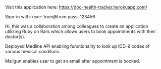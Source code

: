 Visit this application here:
https://doc-health-tracker.herokuapp.com/

Sign-in with:
user: trom@trom
pass: 123456

Hi, this was a collaboration among colleagues to create an application
utilizing Ruby on Rails which allows users to book appointments 
with their doctor(s).

Deployed Medline API enabling functionality to look up
ICD-9 codes of various medical conditons.

Mailgun enables user to get an email after appointment is booked.
